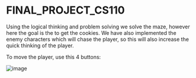# FINAL_PROJECT_CS110
Using the logical thinking and problem solving we solve the maze, however here the goal is the to get the cookies. We have also implemented the enemy characters which will chase the player, so this will also increase the quick thinking of the player. 

To move the player, use this 4 buttons:


![image](https://github.com/user-attachments/assets/42140442-1c3c-44bf-b55d-107c6b2971f7)
